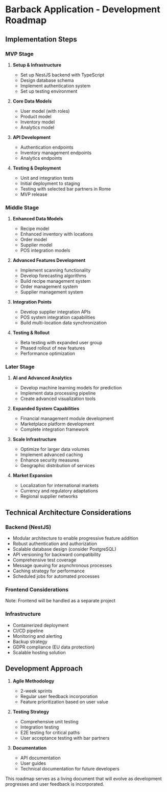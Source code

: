 # Barback Application - Development Roadmap

## Implementation Steps

### MVP Stage

1. **Setup & Infrastructure**
   - Set up NestJS backend with TypeScript
   - Design database schema
   - Implement authentication system
   - Set up testing environment

2. **Core Data Models**
   - User model (with roles)
   - Product model
   - Inventory model
   - Analytics model

3. **API Development**
   - Authentication endpoints
   - Inventory management endpoints
   - Analytics endpoints

4. **Testing & Deployment**
   - Unit and integration tests
   - Initial deployment to staging
   - Testing with selected bar partners in Rome
   - MVP release

### Middle Stage

1. **Enhanced Data Models**
   - Recipe model
   - Enhanced inventory with locations
   - Order model
   - Supplier model
   - POS integration models

2. **Advanced Features Development**
   - Implement scanning functionality
   - Develop forecasting algorithms
   - Build recipe management system
   - Order management system
   - Supplier management system

3. **Integration Points**
   - Develop supplier integration APIs
   - POS system integration capabilities
   - Build multi-location data synchronization

4. **Testing & Rollout**
   - Beta testing with expanded user group
   - Phased rollout of new features
   - Performance optimization

### Later Stage

1. **AI and Advanced Analytics**
   - Develop machine learning models for prediction
   - Implement data processing pipeline
   - Create advanced visualization tools

2. **Expanded System Capabilities**
   - Financial management module development
   - Marketplace platform development
   - Complete integration framework

3. **Scale Infrastructure**
   - Optimize for larger data volumes
   - Implement advanced caching
   - Enhance security measures
   - Geographic distribution of services

4. **Market Expansion**
   - Localization for international markets
   - Currency and regulatory adaptations
   - Regional supplier networks

## Technical Architecture Considerations

### Backend (NestJS)
- Modular architecture to enable progressive feature addition
- Robust authentication and authorization
- Scalable database design (consider PostgreSQL)
- API versioning for backward compatibility
- Comprehensive test coverage
- Message queuing for asynchronous processes
- Caching strategy for performance
- Scheduled jobs for automated processes

### Frontend Considerations
Note: Frontend will be handled as a separate project

### Infrastructure
- Containerized deployment
- CI/CD pipeline
- Monitoring and alerting
- Backup strategy
- GDPR compliance (EU data protection)
- Scalable hosting solution

## Development Approach

1. **Agile Methodology**
   - 2-week sprints
   - Regular user feedback incorporation
   - Feature prioritization based on user value

2. **Testing Strategy**
   - Comprehensive unit testing
   - Integration testing
   - E2E testing for critical paths
   - User acceptance testing with bar partners

3. **Documentation**
   - API documentation
   - User guides
   - Technical documentation for future developers

This roadmap serves as a living document that will evolve as development progresses and user feedback is incorporated.

